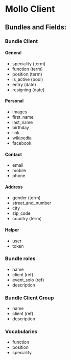 # Mollo Client

## Bundles and Fields:


### Bundle Client
#### General
- speciality (term)
- function (term)
- position (term)
- is_active (bool)
- entry (date)
- resigning (date)

#### Personal
 - images
 - first_name
 - last_name
 - birthday
 - link
 - wikipedia
 - facebook


#### Contact
 - email
 - mobile
 - phone

#### Address
 - gender (term)
 - street_and_number
 - city
 - zip_code
 - country (term)

#### Helper
 - user
 - token

### Bundle roles
 - name
 - client (ref)
 - event_solo (ref)
 - description

### Bundle Client Group
 - name
 - client (ref)
 - description

### Vocabularies
 - function
 - position
 - speciality
